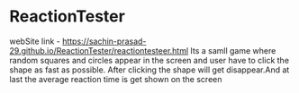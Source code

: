 # ReactionTester
webSite link - https://sachin-prasad-29.github.io/ReactionTester/reactiontesteer.html
Its a samll game where random squares and circles appear in the screen and user have to click the shape as fast as possible.
After clicking the shape will get disappear.And at last the average reaction time is get shown on the screen
